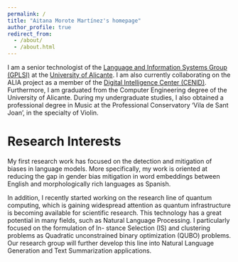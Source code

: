 ```yaml
---
permalink: /
title: "Aitana Morote Martínez's homepage"
author_profile: true
redirect_from: 
  - /about/
  - /about.html
---
```


I am a senior technologist of the [Language and Information Systems Group (GPLSI)](https://gplsi.dlsi.ua.es/en/home/) at the [University of Alicante](https://www.ua.es/). I am also currently collaborating on the ALIA project as a member of the [Digital Intelligence Center (CENID)](https://cenid.es/).
Furthermore, I am graduated from the Computer Engineering degree of the University of Alicante. During my undergraduate studies, I also obtained a professional degree in Music at the Professional Conservatory ‘Vila de Sant Joan’, in the specialty of Violin. 


Research Interests
======
My first research work has focused on the detection and mitigation of biases in language models. More specifically,
my work is oriented at reducing the gap in gender bias mitigation in word embeddings between English and
morphologically rich languages as Spanish.

In addition, I recently started working on the research line of quantum computing, which is gaining widespread
attention as quantum infrastructure is becoming available for scientific research. This technology has a great
potential in many fields, such as Natural Language Processing. I particularly focused on the formulation of In-
stance Selection (IS) and clustering problems as Quadratic unconstrained binary optimization (QUBO) problems.
Our research group will further develop this line into Natural Language Generation and Text Summarization
applications.

